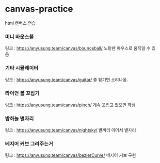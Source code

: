 # canvas-practice
html 캔버스 연습

### 미니 바운스볼
링크 : https://anyusung.team/canvas/bounceball/
노랑판 마우스로 움직일 수 있음

### 기타 시뮬레이터
링크 : https://anyusung.team/canvas/guitar/
줄 튕기면 소리나옴.

### 라이언 볼 꼬집기
링크 : https://anyusung.team/canvas/pinch/
계속 꼬집고 있으면 화냄

### 밤하늘 별자리
링크 : https://anyusung.team/canvas/nightsky/
별끼리 이어서 별자리 

### 베지어 커브 그려주는거
링크 : https://anyusung.team/canvas/bezierCurve/
베지어 커브 구현
